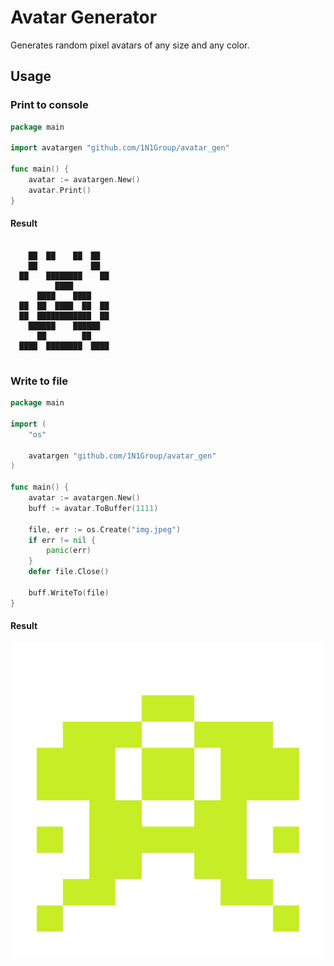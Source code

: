 # Avatar Generator

Generates random pixel avatars of any size and any color.

## Usage 

### Print to console

```go
package main

import avatargen "github.com/1N1Group/avatar_gen"

func main() {
	avatar := avatargen.New()
	avatar.Print()
}
```

#### Result
```shell
                        
    ██  ██    ██  ██    
    ██            ██    
  ██    ████████    ██  
          ████          
      ████    ████      
  ██  ██  ████  ██  ██  
  ██  ████████████  ██  
    ██████    ██████    
      ██        ██      
  ████  ████████  ████  
                        
```


### Write to file

```go
package main

import (
	"os"

	avatargen "github.com/1N1Group/avatar_gen"
)

func main() {
	avatar := avatargen.New()
	buff := avatar.ToBuffer(1111)

	file, err := os.Create("img.jpeg")
	if err != nil {
		panic(err)
	}
	defer file.Close()

	buff.WriteTo(file)
}

```

#### Result

![image](img.jpeg)
